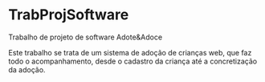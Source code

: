 # TrabProjSoftware
Trabalho de projeto de software Adote&amp;Adoce

Este trabalho se trata de um sistema de adoção de crianças web, que faz todo o acompanhamento, desde o cadastro da criança até a concretização da adoção.

